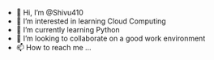 - 👋 Hi, I’m @Shivu410
- 👀 I’m interested in learning Cloud Computing
- 🌱 I’m currently learning Python
- 💞️ I’m looking to collaborate on a good work environment
- 📫 How to reach me ...

<!---
Shivu410/Shivu410 is a ✨ special ✨ repository because its `README.md` (this file) appears on your GitHub profile.
You can click the Preview link to take a look at your changes.
--->

